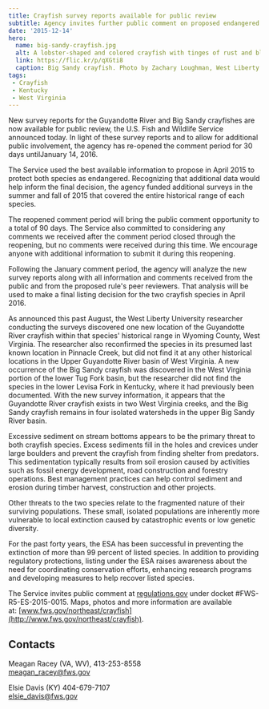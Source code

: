 ```yaml
---
title: Crayfish survey reports available for public review
subtitle: Agency invites further public comment on proposed endangered protections
date: '2015-12-14'
hero:
  name: big-sandy-crayfish.jpg
  alt: A lobster-shaped and colored crayfish with tinges of rust and blue.
  link: https://flic.kr/p/qXGti8
  caption: Big Sandy crayfish. Photo by Zachary Loughman, West Liberty University.
tags:
 - Crayfish
 - Kentucky
 - West Virginia
---
```


New survey reports for the Guyandotte River and Big Sandy crayfishes are now available for public review, the U.S. Fish and Wildlife Service announced today. In light of these survey reports and to allow for additional public involvement, the agency has re-opened the comment period for 30 days untilJanuary 14, 2016.

The Service used the best available information to propose in April 2015 to protect both species as endangered. Recognizing that additional data would help inform the final decision, the agency funded additional surveys in the summer and fall of 2015 that covered the entire historical range of each species.

The reopened comment period will bring the public comment opportunity to a total of 90 days. The Service also committed to considering any comments we received after the comment period closed through the reopening, but no comments were received during this time. We encourage anyone with additional information to submit it during this reopening.

Following the January comment period, the agency will analyze the new survey reports along with all information and comments received from the public and from the proposed rule's peer reviewers. That analysis will be used to make a final listing decision for the two crayfish species in April 2016.

As announced this past August, the West Liberty University researcher conducting the surveys discovered one new location of the Guyandotte River crayfish within that species' historical range in Wyoming County, West Virginia. The researcher also reconfirmed the species in its presumed last known location in Pinnacle Creek, but did not find it at any other historical locations in the Upper Guyandotte River basin of West Virginia. A new occurrence of the Big Sandy crayfish was discovered in the West Virginia portion of the lower Tug Fork basin, but the researcher did not find the species in the lower Levisa Fork in Kentucky, where it had previously been documented. With the new survey information, it appears that the Guyandotte River crayfish exists in two West Virginia creeks, and the Big Sandy crayfish remains in four isolated watersheds in the upper Big Sandy River basin.

Excessive sediment on stream bottoms appears to be the primary threat to both crayfish species. Excess sediments fill in the holes and crevices under large boulders and prevent the crayfish from finding shelter from predators. This sedimentation typically results from soil erosion caused by activities such as fossil energy development, road construction and forestry operations. Best management practices can help control sediment and erosion during timber harvest, construction and other projects.

Other threats to the two species relate to the fragmented nature of their surviving populations. These small, isolated populations are inherently more vulnerable to local extinction caused by catastrophic events or low genetic diversity.

For the past forty years, the ESA has been successful in preventing the extinction of more than 99 percent of listed species. In addition to providing regulatory protections, listing under the ESA raises awareness about the need for coordinating conservation efforts, enhancing research programs and developing measures to help recover listed species.

The Service invites public comment at [regulations.gov](http://regulations.gov/) under docket #FWS-R5-ES-2015-0015\. Maps, photos and more information are available at: [www.fws.gov/northeast/crayfish](http://www.fws.gov/northeast/crayfish).

## Contacts

Meagan Racey (VA, WV), 413-253-8558  
[meagan_racey@fws.gov](mailto:meagan_racey@fws.gov)

Elsie Davis (KY) 404-679-7107  
[elsie_davis@fws.gov](mailto:elsie_davis@fws.gov)
